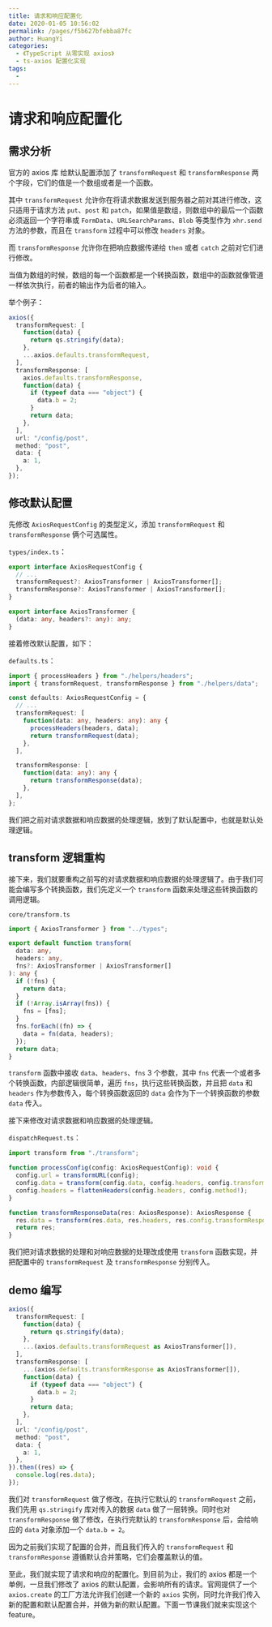 ```yaml
---
title: 请求和响应配置化
date: 2020-01-05 10:56:02
permalink: /pages/f5b627bfebba87fc
author: HuangYi
categories:
  - 《TypeScript 从零实现 axios》
  - ts-axios 配置化实现
tags:
  -
---
```


# 请求和响应配置化

## 需求分析

官方的 axios 库 给默认配置添加了 `transformRequest` 和 `transformResponse` 两个字段，它们的值是一个数组或者是一个函数。

其中 `transformRequest` 允许你在将请求数据发送到服务器之前对其进行修改，这只适用于请求方法 `put`、`post` 和 `patch`，如果值是数组，则数组中的最后一个函数必须返回一个字符串或 `FormData`、`URLSearchParams`、`Blob` 等类型作为 `xhr.send` 方法的参数，而且在 `transform` 过程中可以修改 `headers` 对象。

而 `transformResponse` 允许你在把响应数据传递给 `then` 或者 `catch` 之前对它们进行修改。

当值为数组的时候，数组的每一个函数都是一个转换函数，数组中的函数就像管道一样依次执行，前者的输出作为后者的输入。

举个例子：

```typescript
axios({
  transformRequest: [
    function(data) {
      return qs.stringify(data);
    },
    ...axios.defaults.transformRequest,
  ],
  transformResponse: [
    axios.defaults.transformResponse,
    function(data) {
      if (typeof data === "object") {
        data.b = 2;
      }
      return data;
    },
  ],
  url: "/config/post",
  method: "post",
  data: {
    a: 1,
  },
});
```

## 修改默认配置

先修改 `AxiosRequestConfig` 的类型定义，添加 `transformRequest` 和 `transformResponse` 俩个可选属性。

`types/index.ts`：

```typescript
export interface AxiosRequestConfig {
  // ...
  transformRequest?: AxiosTransformer | AxiosTransformer[];
  transformResponse?: AxiosTransformer | AxiosTransformer[];
}

export interface AxiosTransformer {
  (data: any, headers?: any): any;
}
```

接着修改默认配置，如下：

`defaults.ts`：

```typescript
import { processHeaders } from "./helpers/headers";
import { transformRequest, transformResponse } from "./helpers/data";

const defaults: AxiosRequestConfig = {
  // ...
  transformRequest: [
    function(data: any, headers: any): any {
      processHeaders(headers, data);
      return transformRequest(data);
    },
  ],

  transformResponse: [
    function(data: any): any {
      return transformResponse(data);
    },
  ],
};
```

我们把之前对请求数据和响应数据的处理逻辑，放到了默认配置中，也就是默认处理逻辑。

## transform 逻辑重构

接下来，我们就要重构之前写的对请求数据和响应数据的处理逻辑了。由于我们可能会编写多个转换函数，我们先定义一个 `transform` 函数来处理这些转换函数的调用逻辑。

`core/transform.ts`

```typescript
import { AxiosTransformer } from "../types";

export default function transform(
  data: any,
  headers: any,
  fns?: AxiosTransformer | AxiosTransformer[]
): any {
  if (!fns) {
    return data;
  }
  if (!Array.isArray(fns)) {
    fns = [fns];
  }
  fns.forEach((fn) => {
    data = fn(data, headers);
  });
  return data;
}
```

`transform` 函数中接收 `data`、`headers`、`fns` 3 个参数，其中 `fns` 代表一个或者多个转换函数，内部逻辑很简单，遍历 `fns`，执行这些转换函数，并且把 `data` 和 `headers` 作为参数传入，每个转换函数返回的 `data` 会作为下一个转换函数的参数 `data` 传入。

接下来修改对请求数据和响应数据的处理逻辑。

`dispatchRequest.ts`：

```typescript
import transform from "./transform";

function processConfig(config: AxiosRequestConfig): void {
  config.url = transformURL(config);
  config.data = transform(config.data, config.headers, config.transformRequest);
  config.headers = flattenHeaders(config.headers, config.method!);
}

function transformResponseData(res: AxiosResponse): AxiosResponse {
  res.data = transform(res.data, res.headers, res.config.transformResponse);
  return res;
}
```

我们把对请求数据的处理和对响应数据的处理改成使用 `transform` 函数实现，并把配置中的 `transformRequest` 及 `transformResponse` 分别传入。

## demo 编写

```typescript
axios({
  transformRequest: [
    function(data) {
      return qs.stringify(data);
    },
    ...(axios.defaults.transformRequest as AxiosTransformer[]),
  ],
  transformResponse: [
    ...(axios.defaults.transformResponse as AxiosTransformer[]),
    function(data) {
      if (typeof data === "object") {
        data.b = 2;
      }
      return data;
    },
  ],
  url: "/config/post",
  method: "post",
  data: {
    a: 1,
  },
}).then((res) => {
  console.log(res.data);
});
```

我们对 `transformRequest` 做了修改，在执行它默认的 `transformRequest` 之前，我们先用 `qs.stringify` 库对传入的数据 `data` 做了一层转换。同时也对 `transformResponse` 做了修改，在执行完默认的 `transformResponse` 后，会给响应的 `data` 对象添加一个 `data.b = 2`。

因为之前我们实现了配置的合并，而且我们传入的 `transformRequest` 和 `transformResponse` 遵循默认合并策略，它们会覆盖默认的值。

至此，我们就实现了请求和响应的配置化。到目前为止，我们的 axios 都是一个单例，一旦我们修改了 axios 的默认配置，会影响所有的请求。官网提供了一个 `axios.create` 的工厂方法允许我们创建一个新的 `axios` 实例，同时允许我们传入新的配置和默认配置合并，并做为新的默认配置。下面一节课我们就来实现这个 feature。
